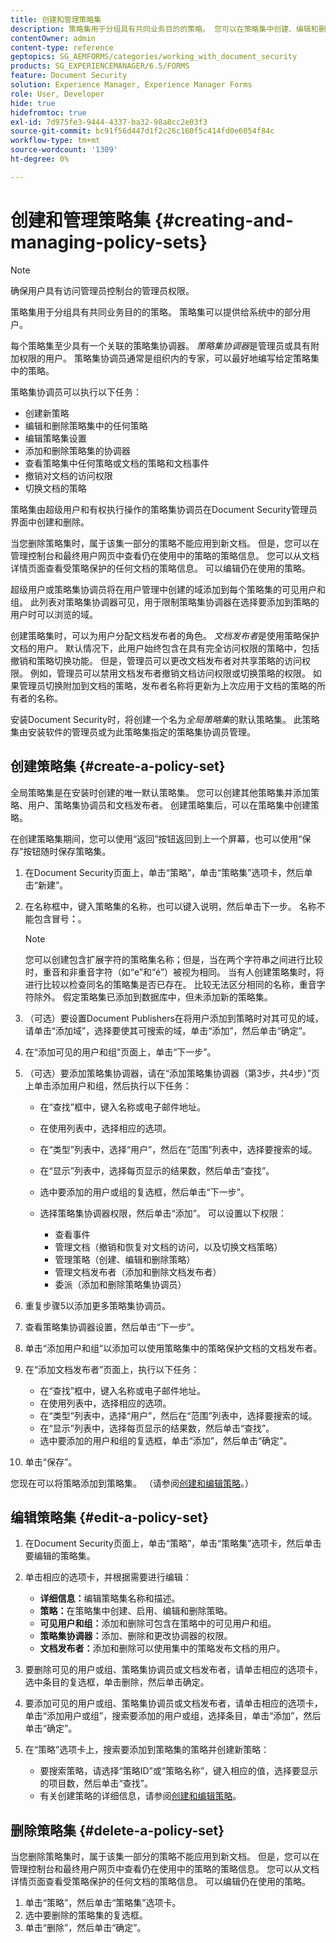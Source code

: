 ```yaml
---
title: 创建和管理策略集
description: 策略集用于分组具有共同业务目的的策略。 您可以在策略集中创建、编辑和删除策略。
contentOwner: admin
content-type: reference
geptopics: SG_AEMFORMS/categories/working_with_document_security
products: SG_EXPERIENCEMANAGER/6.5/FORMS
feature: Document Security
solution: Experience Manager, Experience Manager Forms
role: User, Developer
hide: true
hidefromtoc: true
exl-id: 7d975fe3-9444-4337-ba32-98a8cc2e03f3
source-git-commit: bc91f56d447d1f2c26c160f5c414fd0e6054f84c
workflow-type: tm+mt
source-wordcount: '1309'
ht-degree: 0%

---
```


# 创建和管理策略集 {#creating-and-managing-policy-sets}

>[!NOTE]
> 
> 确保用户具有访问管理员控制台的管理员权限。

策略集用于分组具有共同业务目的的策略。 策略集可以提供给系统中的部分用户。

每个策略集至少具有一个关联的策略集协调器。 *策略集协调器*&#x200B;是管理员或具有附加权限的用户。 策略集协调员通常是组织内的专家，可以最好地编写给定策略集中的策略。

策略集协调员可以执行以下任务：

* 创建新策略
* 编辑和删除策略集中的任何策略
* 编辑策略集设置
* 添加和删除策略集的协调器
* 查看策略集中任何策略或文档的策略和文档事件
* 撤销对文档的访问权限
* 切换文档的策略

策略集由超级用户和有权执行操作的策略集协调员在Document Security管理员界面中创建和删除。

当您删除策略集时，属于该集一部分的策略不能应用到新文档。 但是，您可以在管理控制台和最终用户网页中查看仍在使用中的策略的策略信息。 您可以从文档详情页面查看受策略保护的任何文档的策略信息。 可以编辑仍在使用的策略。

超级用户或策略集协调员将在用户管理中创建的域添加到每个策略集的可见用户和组。 此列表对策略集协调器可见，用于限制策略集协调器在选择要添加到策略的用户时可以浏览的域。

创建策略集时，可以为用户分配文档发布者的角色。 *文档发布者*&#x200B;是使用策略保护文档的用户。 默认情况下，此用户始终包含在具有完全访问权限的策略中，包括撤销和策略切换功能。 但是，管理员可以更改文档发布者对共享策略的访问权限。 例如，管理员可以禁用文档发布者撤销文档访问权限或切换策略的权限。 如果管理员切换附加到文档的策略，发布者名称将更新为上次应用于文档的策略的所有者的名称。

安装Document Security时，将创建一个名为&#x200B;*全局策略集*&#x200B;的默认策略集。 此策略集由安装软件的管理员或为此策略集指定的策略集协调员管理。

## 创建策略集 {#create-a-policy-set}

全局策略集是在安装时创建的唯一默认策略集。 您可以创建其他策略集并添加策略、用户、策略集协调员和文档发布者。 创建策略集后，可以在策略集中创建策略。

在创建策略集期间，您可以使用“返回”按钮返回到上一个屏幕，也可以使用“保存”按钮随时保存策略集。

1. 在Document Security页面上，单击“策略”，单击“策略集”选项卡，然后单击“新建”。
1. 在名称框中，键入策略集的名称，也可以键入说明，然后单击下一步。 名称不能包含冒号&#x200B;**：**。

   >[!NOTE]
   >
   >您可以创建包含扩展字符的策略集名称；但是，当在两个字符串之间进行比较时，重音和非重音字符（如“e”和“é”）被视为相同。 当有人创建策略集时，将进行比较以检查同名的策略集是否已存在。 比较无法区分相同的名称，重音字符除外。 假定策略集已添加到数据库中，但未添加新的策略集。

1. （可选）要设置Document Publishers在将用户添加到策略时对其可见的域，请单击“添加域”，选择要使其可搜索的域，单击“添加”，然后单击“确定”。
1. 在“添加可见的用户和组”页面上，单击“下一步”。
1. （可选）要添加策略集协调器，请在“添加策略集协调器（第3步，共4步）”页上单击添加用户和组，然后执行以下任务：

   * 在“查找”框中，键入名称或电子邮件地址。
   * 在使用列表中，选择相应的选项。
   * 在“类型”列表中，选择“用户”，然后在“范围”列表中，选择要搜索的域。
   * 在“显示”列表中，选择每页显示的结果数，然后单击“查找”。
   * 选中要添加的用户或组的复选框，然后单击“下一步”。
   * 选择策略集协调器权限，然后单击“添加”。 可以设置以下权限：

      * 查看事件
      * 管理文档（撤销和恢复对文档的访问，以及切换文档策略）
      * 管理策略（创建、编辑和删除策略）
      * 管理文档发布者（添加和删除文档发布者）
      * 委派（添加和删除策略集协调员）

1. 重复步骤5以添加更多策略集协调员。
1. 查看策略集协调器设置，然后单击“下一步”。
1. 单击“添加用户和组”以添加可以使用策略集中的策略保护文档的文档发布者。
1. 在“添加文档发布者”页面上，执行以下任务：

   * 在“查找”框中，键入名称或电子邮件地址。
   * 在使用列表中，选择相应的选项。
   * 在“类型”列表中，选择“用户”，然后在“范围”列表中，选择要搜索的域。
   * 在“显示”列表中，选择每页显示的结果数，然后单击“查找”。
   * 选中要添加的用户和组的复选框，单击“添加”，然后单击“确定”。

1. 单击“保存”。

您现在可以将策略添加到策略集。 （请参阅[创建和编辑策略](/help/forms/using/admin-help/creating-policies.md#creating-and-editing-policies)。）

## 编辑策略集 {#edit-a-policy-set}

1. 在Document Security页面上，单击“策略”，单击“策略集”选项卡，然后单击要编辑的策略集。
1. 单击相应的选项卡，并根据需要进行编辑：

   * **详细信息：**&#x200B;编辑策略集名称和描述。
   * **策略：**&#x200B;在策略集中创建、启用、编辑和删除策略。
   * **可见用户和组：**&#x200B;添加和删除可包含在策略中的可见用户和组。
   * **策略集协调器：**&#x200B;添加、删除和更改协调器的权限。
   * **文档发布者：**&#x200B;添加和删除可以使用集中的策略发布文档的用户。

1. 要删除可见的用户或组、策略集协调员或文档发布者，请单击相应的选项卡，选中条目的复选框，单击删除，然后单击确定。
1. 要添加可见的用户或组、策略集协调员或文档发布者，请单击相应的选项卡，单击“添加用户或组”，搜索要添加的用户或组，选择条目，单击“添加”，然后单击“确定”。
1. 在“策略”选项卡上，搜索要添加到策略集的策略并创建新策略：

   * 要搜索策略，请选择“策略ID”或“策略名称”，键入相应的值，选择要显示的项目数，然后单击“查找”。
   * 有关创建策略的详细信息，请参阅[创建和编辑策略](/help/forms/using/admin-help/creating-policies.md#creating-and-editing-policies)。

## 删除策略集 {#delete-a-policy-set}

当您删除策略集时，属于该集一部分的策略不能应用到新文档。 但是，您可以在管理控制台和最终用户网页中查看仍在使用中的策略的策略信息。 您可以从文档详情页面查看受策略保护的任何文档的策略信息。 可以编辑仍在使用的策略。

1. 单击“策略”，然后单击“策略集”选项卡。
1. 选中要删除的策略集的复选框。
1. 单击“删除”，然后单击“确定”。
